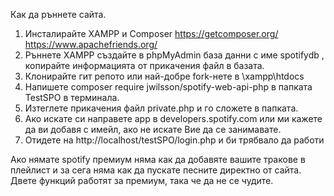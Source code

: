 
Как да ръннете сайта.
1. Инсталирайте XAMPP и Composer
  https://getcomposer.org/
  https://www.apachefriends.org/
2. Ръннете XAMPP създайте в phpMyAdmin база данни с име spotifydb , копирайте информацията от прикачения файл в базата.
3. Клонирайте гит репото или най-добре fork-нете в \xampp\htdocs
3. Напишете composer require jwilsson/spotify-web-api-php в папката TestSPO в терминала.
4. Изтеглете прикачения файл private.php и го сложете в папката.
5. Ако искате си направете аpp в developers.spotify.com или ми кажете да ви добавя с имейл, ако не искате Вие да се занимавате.
6. Отидете на http://localhost/testSPO/login.php и би трябвало да работи


Ако нямате spotify премиум няма как да добавяте вашите тракове в плейлист и за сега няма как да пускате песните директно от сайта. Двете функций работят за премиум, така че да не се чудите.
